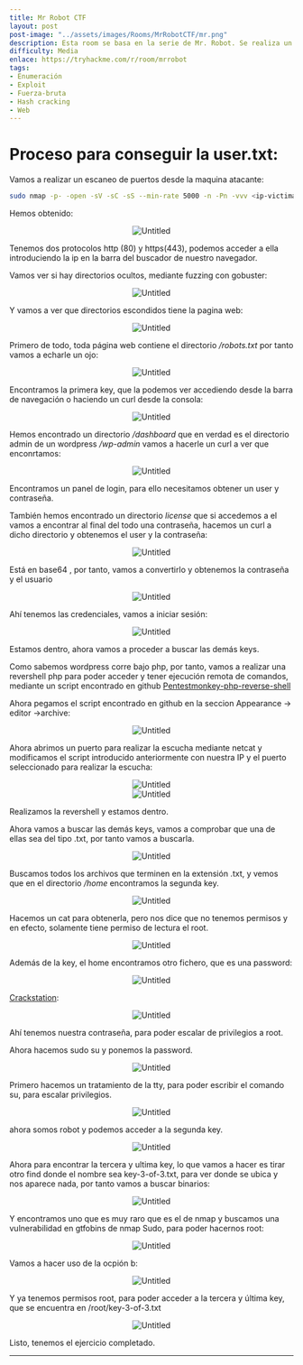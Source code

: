 ```yaml
---
title: Mr Robot CTF
layout: post
post-image: "../assets/images/Rooms/MrRobotCTF/mr.png"
description: Esta room se basa en la serie de Mr. Robot. Se realiza un escaneo de puertos, se descubren directorios ocultos, se encuentra una clave en el archivo robots.txt, se obtienen credenciales de acceso a un panel de login de WordPress, se realiza una revershell PHP para obtener acceso remoto, se encuentran y se obtienen claves adicionales, se descifra una contraseña encriptada, se escalan privilegios a root y se encuentra la última clave para completar el ejercicio.
difficulty: Media
enlace: https://tryhackme.com/r/room/mrrobot
tags:
- Enumeración
- Exploit
- Fuerza-bruta
- Hash cracking
- Web
---
```

# Proceso para conseguir la user.txt:
Vamos a realizar un escaneo de puertos desde la maquina atacante:

  ```bash
sudo nmap -p- -open -sV -sC -sS --min-rate 5000 -n -Pn -vvv <ip-victima>
```

Hemos obtenido:

<div style="text-align: center; ">
    <img src="../assets/images/Rooms/MrRobotCTF/Untitled1.png" alt="Untitled" onclick="openModal(this.src)"/>
  </div>

Tenemos dos protocolos http (80) y https(443), podemos acceder a ella introduciendo la ip en la barra del buscador de nuestro navegador.

Vamos ver si hay directorios ocultos, mediante fuzzing con gobuster:

<div style="text-align: center; ">
    <img src="../assets/images/Rooms/MrRobotCTF/Untitled2.png" alt="Untitled" onclick="openModal(this.src)"/>
  </div>

Y vamos a ver que directorios escondidos tiene la pagina web:

<div style="text-align: center; ">
    <img src="../assets/images/Rooms/MrRobotCTF/Untitled3.png" alt="Untitled" onclick="openModal(this.src)"/>
  </div>

Primero de todo, toda página web contiene el directorio */robots.txt* por tanto vamos a echarle un ojo:

<div style="text-align: center; ">
    <img src="../assets/images/Rooms/MrRobotCTF/Untitled 4.png" alt="Untitled" onclick="openModal(this.src)"/>
</div>  

Encontramos la primera key, que la podemos ver accediendo desde la barra de navegación o haciendo un curl desde la consola:
<div style="text-align: center; ">
    <img src="../assets/images/Rooms/MrRobotCTF/Untitled 5.png" alt="Untitled" onclick="openModal(this.src)"/>
</div>  

Hemos encontrado un directorio */dashboard* que en verdad es el directorio admin de un wordpress */wp-admin* vamos a hacerle un curl a ver que enconrtamos:

<div style="text-align: center; ">
    <img src="../assets/images/Rooms/MrRobotCTF/Untitled 6.png" alt="Untitled" onclick="openModal(this.src)"/>
</div>  

Encontramos un panel de login, para ello necesitamos obtener un user y contraseña.

También hemos encontrado un directorio *license* que si accedemos a el vamos a encontrar al final del todo una contraseña, hacemos un curl a dicho directorio y obtenemos el user y la contraseña:

<div style="text-align: center; ">
    <img src="../assets/images/Rooms/MrRobotCTF/Untitled 7.png" alt="Untitled" onclick="openModal(this.src)"/>
</div>  

Está en base64 , por tanto, vamos a convertirlo y obtenemos la contraseña y el usuario

<div style="text-align: center; ">
    <img src="../assets/images/Rooms/MrRobotCTF/Untitled 8.png" alt="Untitled" onclick="openModal(this.src)"/>
</div>  

Ahí tenemos las credenciales, vamos a iniciar sesión:

<div style="text-align: center; ">
    <img src="../assets/images/Rooms/MrRobotCTF/Untitled 8.png" alt="Untitled" onclick="openModal(this.src)"/>
</div>  

Estamos dentro, ahora vamos a proceder a buscar las demás keys.

Como sabemos wordpress corre bajo php, por tanto, vamos a realizar una revershell php para poder acceder y tener ejecución remota de comandos, mediante un script encontrado en github [Pentestmonkey-php-reverse-shell](https://github.com/pentestmonkey/php-reverse-shell)

Ahora pegamos el script encontrado en github en la seccion Appearance → editor →archive:

<div style="text-align: center; ">
    <img src="../assets/images/Rooms/MrRobotCTF/Untitled 10.png" alt="Untitled" onclick="openModal(this.src)"/>
</div>  

Ahora abrimos un puerto para realizar la escucha mediante netcat y modificamos el script introducido anteriormente con nuestra IP y el puerto seleccionado para realizar la escucha:

<div style="text-align: center; ">
    <img src="../assets/images/Rooms/MrRobotCTF/Untitled 11.png" alt="Untitled" onclick="openModal(this.src)"/>
</div>  


<div style="text-align: center; ">
    <img src="../assets/images/Rooms/MrRobotCTF/Untitled 12.png" alt="Untitled" onclick="openModal(this.src)"/>
</div>  


Realizamos la revershell y estamos dentro.

Ahora vamos a buscar las demás keys, vamos a comprobar que una de ellas sea del tipo .txt, por tanto vamos a buscarla.

<div style="text-align: center; ">
    <img src="../assets/images/Rooms/MrRobotCTF/Untitled 13.png" alt="Untitled" onclick="openModal(this.src)"/>
</div>  


Buscamos todos los archivos que terminen en la extensión .txt, y vemos que en el directorio */home* encontramos la segunda key.

<div style="text-align: center; ">
    <img src="../assets/images/Rooms/MrRobotCTF/Untitled 14.png" alt="Untitled" onclick="openModal(this.src)"/>
</div>  


Hacemos un cat para obtenerla, pero nos dice que no tenemos permisos y en efecto, solamente tiene permiso de lectura el root.

<div style="text-align: center; ">
    <img src="../assets/images/Rooms/MrRobotCTF/Untitled 15.png" alt="Untitled" onclick="openModal(this.src)"/>
</div>  


Además de la key, el home encontramos otro fichero, que es una password:

<div style="text-align: center; ">
    <img src="../assets/images/Rooms/MrRobotCTF/Untitled 16.png" alt="Untitled" onclick="openModal(this.src)"/>
</div>  


[Crackstation](https://crackstation.net/):

<div style="text-align: center; ">
    <img src="../assets/images/Rooms/MrRobotCTF/Untitled 17.png" alt="Untitled" onclick="openModal(this.src)"/>
</div>  


Ahí tenemos nuestra contraseña, para poder escalar de privilegios a root.

Ahora hacemos sudo su y ponemos la password.

<div style="text-align: center; ">
    <img src="../assets/images/Rooms/MrRobotCTF/Untitled 18.png" alt="Untitled" onclick="openModal(this.src)"/>
</div>  


Primero hacemos un tratamiento de la tty, para poder escribir el comando su, para escalar privilegios.

<div style="text-align: center; ">
    <img src="../assets/images/Rooms/MrRobotCTF/Untitled 19.png" alt="Untitled" onclick="openModal(this.src)"/>
</div>  


ahora somos robot y podemos acceder a la segunda key.

<div style="text-align: center; ">
    <img src="../assets/images/Rooms/MrRobotCTF/Untitled 20.png" alt="Untitled" onclick="openModal(this.src)"/>
</div>  


Ahora para encontrar la tercera y ultima key, lo que vamos a hacer es tirar otro find donde el nombre sea key-3-of-3.txt, para ver donde se ubica y nos aparece nada, por tanto vamos a buscar binarios:

<div style="text-align: center; ">
    <img src="../assets/images/Rooms/MrRobotCTF/Untitled 21.png" alt="Untitled" onclick="openModal(this.src)"/>
</div>  


Y encontramos uno que es muy raro que es el de nmap y buscamos una vulnerabilidad en gtfobins de nmap Sudo, para poder hacernos root:

<div style="text-align: center; ">
    <img src="../assets/images/Rooms/MrRobotCTF/Untitled22.png" alt="Untitled" onclick="openModal(this.src)"/>
</div>  


Vamos a hacer uso de la ocpión b:

<div style="text-align: center; ">
    <img src="../assets/images/Rooms/MrRobotCTF/Untitled23.png" alt="Untitled" onclick="openModal(this.src)"/>
</div>  


Y ya tenemos permisos root, para poder acceder a la tercera y última key, que se encuentra en /root/key-3-of-3.txt

<div style="text-align: center; ">
    <img src="../assets/images/Rooms/MrRobotCTF/Untitled24.png" alt="Untitled" onclick="openModal(this.src)"/>
</div>  

Listo, tenemos el ejercicio completado.

---